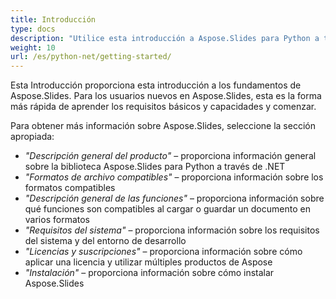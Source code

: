 ```yaml
---
title: Introducción
type: docs
description: "Utilice esta introducción a Aspose.Slides para Python a través de .NET para comenzar a realizar el valor de Aspose.Slides para su negocio."
weight: 10
url: /es/python-net/getting-started/
---
```


Esta Introducción proporciona esta introducción a los fundamentos de Aspose.Slides. Para los usuarios nuevos en Aspose.Slides, esta es la forma más rápida de aprender los requisitos básicos y capacidades y comenzar.

Para obtener más información sobre Aspose.Slides, seleccione la sección apropiada:

- *"Descripción general del producto"* – proporciona información general sobre la biblioteca Aspose.Slides para Python a través de .NET
- *"Formatos de archivo compatibles"* – proporciona información sobre los formatos compatibles
- *"Descripción general de las funciones"* – proporciona información sobre qué funciones son compatibles al cargar o guardar un documento en varios formatos
- *"Requisitos del sistema"* – proporciona información sobre los requisitos del sistema y del entorno de desarrollo
- *"Licencias y suscripciones"* – proporciona información sobre cómo aplicar una licencia y utilizar múltiples productos de Aspose
- *"Instalación"* – proporciona información sobre cómo instalar Aspose.Slides